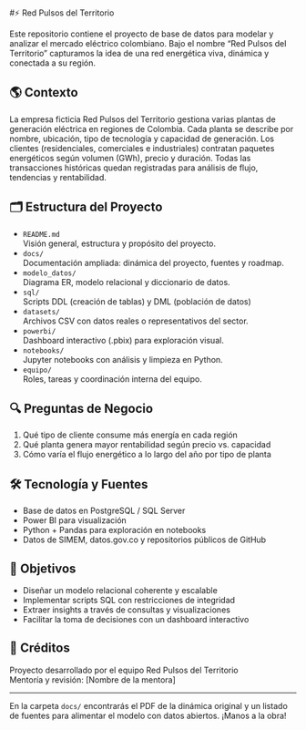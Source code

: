 #⚡ Red Pulsos del Territorio

Este repositorio contiene el proyecto de base de datos para modelar y analizar el mercado eléctrico colombiano. Bajo el nombre “Red Pulsos del Territorio” capturamos la idea de una red energética viva, dinámica y conectada a su región.

## 🌎 Contexto

La empresa ficticia Red Pulsos del Territorio gestiona varias plantas de generación eléctrica en regiones de Colombia. Cada planta se describe por nombre, ubicación, tipo de tecnología y capacidad de generación. Los clientes (residenciales, comerciales e industriales) contratan paquetes energéticos según volumen (GWh), precio y duración. Todas las transacciones históricas quedan registradas para análisis de flujo, tendencias y rentabilidad.

## 🗂 Estructura del Proyecto

- `README.md`  
  Visión general, estructura y propósito del proyecto.  
- `docs/`  
  Documentación ampliada: dinámica del proyecto, fuentes y roadmap.  
- `modelo_datos/`  
  Diagrama ER, modelo relacional y diccionario de datos.  
- `sql/`  
  Scripts DDL (creación de tablas) y DML (población de datos)  
- `datasets/`  
  Archivos CSV con datos reales o representativos del sector.  
- `powerbi/`  
  Dashboard interactivo (.pbix) para exploración visual.  
- `notebooks/`  
  Jupyter notebooks con análisis y limpieza en Python.  
- `equipo/`  
  Roles, tareas y coordinación interna del equipo.  

## 🔍 Preguntas de Negocio

1. Qué tipo de cliente consume más energía en cada región  
2. Qué planta genera mayor rentabilidad según precio vs. capacidad  
3. Cómo varía el flujo energético a lo largo del año por tipo de planta  

## 🛠 Tecnología y Fuentes

- Base de datos en PostgreSQL / SQL Server  
- Power BI para visualización  
- Python + Pandas para exploración en notebooks  
- Datos de SIMEM, datos.gov.co y repositorios públicos de GitHub  

## 🎯 Objetivos

- Diseñar un modelo relacional coherente y escalable  
- Implementar scripts SQL con restricciones de integridad  
- Extraer insights a través de consultas y visualizaciones  
- Facilitar la toma de decisiones con un dashboard interactivo  

## 🤝 Créditos

Proyecto desarrollado por el equipo Red Pulsos del Territorio  
Mentoría y revisión: [Nombre de la mentora]  

---

En la carpeta `docs/` encontrarás el PDF de la dinámica original y un listado de fuentes para alimentar el modelo con datos abiertos. ¡Manos a la obra!

